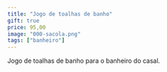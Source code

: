 ```yaml
---
title: "Jogo de toalhas de banho"
gift: true
price: 95,00
image: "000-sacola.png"
tags: ["banheiro"]
---
```


Jogo de toalhas de banho para o banheiro do casal.
